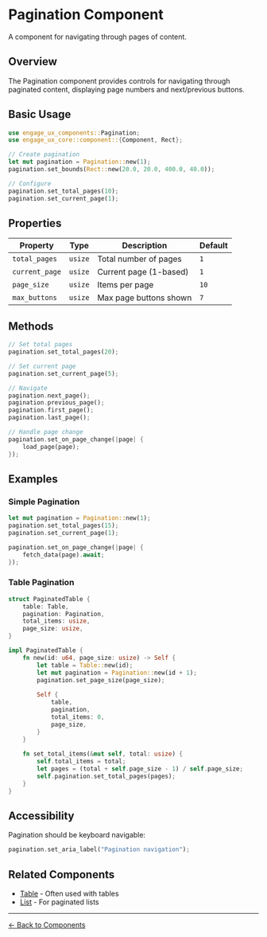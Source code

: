 # Pagination Component

A component for navigating through pages of content.

## Overview

The Pagination component provides controls for navigating through paginated content, displaying page numbers and next/previous buttons.

## Basic Usage

```rust
use engage_ux_components::Pagination;
use engage_ux_core::component::{Component, Rect};

// Create pagination
let mut pagination = Pagination::new(1);
pagination.set_bounds(Rect::new(20.0, 20.0, 400.0, 40.0));

// Configure
pagination.set_total_pages(10);
pagination.set_current_page(1);
```

## Properties

| Property | Type | Description | Default |
|----------|------|-------------|---------|
| `total_pages` | `usize` | Total number of pages | `1` |
| `current_page` | `usize` | Current page (1-based) | `1` |
| `page_size` | `usize` | Items per page | `10` |
| `max_buttons` | `usize` | Max page buttons shown | `7` |

## Methods

```rust
// Set total pages
pagination.set_total_pages(20);

// Set current page
pagination.set_current_page(5);

// Navigate
pagination.next_page();
pagination.previous_page();
pagination.first_page();
pagination.last_page();

// Handle page change
pagination.set_on_page_change(|page| {
    load_page(page);
});
```

## Examples

### Simple Pagination

```rust
let mut pagination = Pagination::new(1);
pagination.set_total_pages(15);
pagination.set_current_page(1);

pagination.set_on_page_change(|page| {
    fetch_data(page).await;
});
```

### Table Pagination

```rust
struct PaginatedTable {
    table: Table,
    pagination: Pagination,
    total_items: usize,
    page_size: usize,
}

impl PaginatedTable {
    fn new(id: u64, page_size: usize) -> Self {
        let table = Table::new(id);
        let mut pagination = Pagination::new(id + 1);
        pagination.set_page_size(page_size);
        
        Self {
            table,
            pagination,
            total_items: 0,
            page_size,
        }
    }
    
    fn set_total_items(&mut self, total: usize) {
        self.total_items = total;
        let pages = (total + self.page_size - 1) / self.page_size;
        self.pagination.set_total_pages(pages);
    }
}
```

## Accessibility

Pagination should be keyboard navigable:

```rust
pagination.set_aria_label("Pagination navigation");
```

## Related Components

- [Table](table.md) - Often used with tables
- [List](list.md) - For paginated lists

---

[← Back to Components](index.md)
